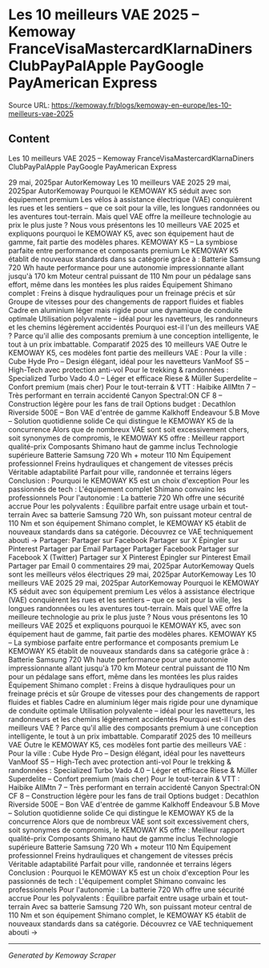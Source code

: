 # Les 10 meilleurs VAE 2025 – Kemoway FranceVisaMastercardKlarnaDiners ClubPayPalApple PayGoogle PayAmerican Express

Source URL: https://kemoway.fr/blogs/kemoway-en-europe/les-10-meilleurs-vae-2025

## Content

Les 10 meilleurs VAE 2025 – Kemoway FranceVisaMastercardKlarnaDiners ClubPayPalApple PayGoogle PayAmerican Express

29 mai, 2025par AutorKemoway Les 10 meilleurs VAE 2025 29 mai, 2025par AutorKemoway Pourquoi le KEMOWAY K5 séduit avec son équipement premium Les vélos à assistance électrique (VAE) conquièrent les rues et les sentiers – que ce soit pour la ville, les longues randonnées ou les aventures tout-terrain. Mais quel VAE offre la meilleure technologie au prix le plus juste ? Nous vous présentons les 10 meilleurs VAE 2025 et expliquons pourquoi le KEMOWAY K5, avec son équipement haut de gamme, fait partie des modèles phares. KEMOWAY K5 – La symbiose parfaite entre performance et composants premium Le KEMOWAY K5 établit de nouveaux standards dans sa catégorie grâce à : Batterie Samsung 720 Wh haute performance pour une autonomie impressionnante allant jusqu'à 170 km Moteur central puissant de 110 Nm pour un pédalage sans effort, même dans les montées les plus raides Équipement Shimano complet : Freins à disque hydrauliques pour un freinage précis et sûr Groupe de vitesses pour des changements de rapport fluides et fiables Cadre en aluminium léger mais rigide pour une dynamique de conduite optimale Utilisation polyvalente – idéal pour les navetteurs, les randonneurs et les chemins légèrement accidentés Pourquoi est-il l'un des meilleurs VAE ? Parce qu'il allie des composants premium à une conception intelligente, le tout à un prix imbattable. Comparatif 2025 des 10 meilleurs VAE Outre le KEMOWAY K5, ces modèles font partie des meilleurs VAE : Pour la ville : Cube Hyde Pro – Design élégant, idéal pour les navetteurs VanMoof S5 – High-Tech avec protection anti-vol Pour le trekking & randonnées : Specialized Turbo Vado 4.0 – Léger et efficace Riese & Müller Superdelite – Confort premium (mais cher) Pour le tout-terrain & VTT : Haibike AllMtn 7 – Très performant en terrain accidenté Canyon Spectral:ON CF 8 – Construction légère pour les fans de trail Options budget : Decathlon Riverside 500E – Bon VAE d'entrée de gamme Kalkhoff Endeavour 5.B Move – Solution quotidienne solide Ce qui distingue le KEMOWAY K5 de la concurrence Alors que de nombreux VAE sont soit excessivement chers, soit synonymes de compromis, le KEMOWAY K5 offre : Meilleur rapport qualité-prix Composants Shimano haut de gamme inclus Technologie supérieure Batterie Samsung 720 Wh + moteur 110 Nm Équipement professionnel Freins hydrauliques et changement de vitesses précis Véritable adaptabilité Parfait pour ville, randonnée et terrains légers Conclusion : Pourquoi le KEMOWAY K5 est un choix d'exception Pour les passionnés de tech : L'équipement complet Shimano convainc les professionnels Pour l'autonomie : La batterie 720 Wh offre une sécurité accrue Pour les polyvalents : Équilibre parfait entre usage urbain et tout-terrain Avec sa batterie Samsung 720 Wh, son puissant moteur central de 110 Nm et son équipement Shimano complet, le KEMOWAY K5 établit de nouveaux standards dans sa catégorie. Découvrez ce VAE techniquement abouti → Partager: Partager sur Facebook Partager sur X Épingler sur Pinterest Partager par Email Partager Partager Facebook Partager sur Facebook X (Twitter) Partager sur X Pinterest Épingler sur Pinterest Email Partager par Email 0 commentaires 29 mai, 2025par AutorKemoway Quels sont les meilleurs vélos électriques 29 mai, 2025par AutorKemoway Les 10 meilleurs VAE 2025 29 mai, 2025par AutorKemoway Pourquoi le KEMOWAY K5 séduit avec son équipement premium Les vélos à assistance électrique (VAE) conquièrent les rues et les sentiers – que ce soit pour la ville, les longues randonnées ou les aventures tout-terrain. Mais quel VAE offre la meilleure technologie au prix le plus juste ? Nous vous présentons les 10 meilleurs VAE 2025 et expliquons pourquoi le KEMOWAY K5, avec son équipement haut de gamme, fait partie des modèles phares. KEMOWAY K5 – La symbiose parfaite entre performance et composants premium Le KEMOWAY K5 établit de nouveaux standards dans sa catégorie grâce à : Batterie Samsung 720 Wh haute performance pour une autonomie impressionnante allant jusqu'à 170 km Moteur central puissant de 110 Nm pour un pédalage sans effort, même dans les montées les plus raides Équipement Shimano complet : Freins à disque hydrauliques pour un freinage précis et sûr Groupe de vitesses pour des changements de rapport fluides et fiables Cadre en aluminium léger mais rigide pour une dynamique de conduite optimale Utilisation polyvalente – idéal pour les navetteurs, les randonneurs et les chemins légèrement accidentés Pourquoi est-il l'un des meilleurs VAE ? Parce qu'il allie des composants premium à une conception intelligente, le tout à un prix imbattable. Comparatif 2025 des 10 meilleurs VAE Outre le KEMOWAY K5, ces modèles font partie des meilleurs VAE : Pour la ville : Cube Hyde Pro – Design élégant, idéal pour les navetteurs VanMoof S5 – High-Tech avec protection anti-vol Pour le trekking & randonnées : Specialized Turbo Vado 4.0 – Léger et efficace Riese & Müller Superdelite – Confort premium (mais cher) Pour le tout-terrain & VTT : Haibike AllMtn 7 – Très performant en terrain accidenté Canyon Spectral:ON CF 8 – Construction légère pour les fans de trail Options budget : Decathlon Riverside 500E – Bon VAE d'entrée de gamme Kalkhoff Endeavour 5.B Move – Solution quotidienne solide Ce qui distingue le KEMOWAY K5 de la concurrence Alors que de nombreux VAE sont soit excessivement chers, soit synonymes de compromis, le KEMOWAY K5 offre : Meilleur rapport qualité-prix Composants Shimano haut de gamme inclus Technologie supérieure Batterie Samsung 720 Wh + moteur 110 Nm Équipement professionnel Freins hydrauliques et changement de vitesses précis Véritable adaptabilité Parfait pour ville, randonnée et terrains légers Conclusion : Pourquoi le KEMOWAY K5 est un choix d'exception Pour les passionnés de tech : L'équipement complet Shimano convainc les professionnels Pour l'autonomie : La batterie 720 Wh offre une sécurité accrue Pour les polyvalents : Équilibre parfait entre usage urbain et tout-terrain Avec sa batterie Samsung 720 Wh, son puissant moteur central de 110 Nm et son équipement Shimano complet, le KEMOWAY K5 établit de nouveaux standards dans sa catégorie. Découvrez ce VAE techniquement abouti →

---
*Generated by Kemoway Scraper*
